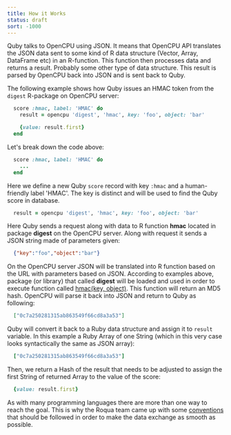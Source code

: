 ```yaml
---
title: How it Works
status: draft
sort: -1000
---
```


Quby talks to OpenCPU using JSON. It means that OpenCPU API translates the JSON data sent to some kind of R data
structure (Vector, Array, DataFrame etc) in an R-function. This function then processes data and returns a result.
Probably some other type of data structure. This result is parsed by OpenCPU back into JSON and is sent back to Quby.

The following example shows how Quby issues an HMAC token from the `digest` R-package on OpenCPU server:

``` ruby
  score :hmac, label: 'HMAC' do
    result = opencpu 'digest', 'hmac', key: 'foo', object: 'bar'

    {value: result.first}
  end
```

Let's break down the code above:

``` ruby
  score :hmac, label: 'HMAC' do
    ...
  end
```

Here we define a new Quby `score` record with key `:hmac` and a human-friendly label 'HMAC'. The key is distinct and
will be used to find the Quby score in database.

``` ruby
  result = opencpu 'digest', 'hmac', key: 'foo', object: 'bar'
```

Here Quby sends a request along with data to R function **hmac** located in package **digest** on the OpenCPU server.
Along with request it sends a JSON string made of parameters given:

``` json
  {"key":"foo","object":"bar"}
```

On the OpenCPU server JSON will be translated into R function based on the URL with parameters based on JSON. According
to examples above, package (or library) that called **digest** will be loaded and used in order to execute function
called [hmac(key, object)](https://cran.r-project.org/package=digest). This function will return an MD5
hash. OpenCPU will parse it back into JSON and return to Quby as following:

``` json
  ["0c7a250281315ab863549f66cd8a3a53"]
```

Quby will convert it back to a Ruby data structure and assign it to `result` variable. In this example a Ruby Array of
one String (which in this very case looks syntactically the same as JSON array):

``` ruby
  ["0c7a250281315ab863549f66cd8a3a53"]
```

Then, we return a Hash of the result that needs to be adjusted to assign the first String of returned Array to the value
of the score:

``` ruby
  {value: result.first}
```

As with many programming languages there are more than one way to reach the goal. This is why the Roqua team came up
with some [conventions](../conventions/) that should be followed in order to make the data exchange as smooth as possible.

